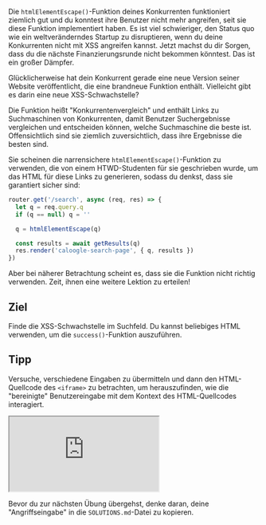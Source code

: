 Die `htmlElementEscape()`-Funktion deines Konkurrenten funktioniert ziemlich gut und du konntest ihre Benutzer nicht mehr angreifen, seit sie diese Funktion implementiert haben. Es ist viel schwieriger, den Status quo wie ein weltveränderndes Startup zu disruptieren, wenn du deine Konkurrenten nicht mit XSS angreifen kannst. Jetzt machst du dir Sorgen, dass du die nächste Finanzierungsrunde nicht bekommen könntest. Das ist ein großer Dämpfer.

Glücklicherweise hat dein Konkurrent gerade eine neue Version seiner Website veröffentlicht, die eine brandneue Funktion enthält. Vielleicht gibt es darin eine neue XSS-Schwachstelle?

Die Funktion heißt "Konkurrentenvergleich" und enthält Links zu Suchmaschinen von Konkurrenten, damit Benutzer Suchergebnisse vergleichen und entscheiden können, welche Suchmaschine die beste ist. Offensichtlich sind sie ziemlich zuversichtlich, dass ihre Ergebnisse die besten sind.

Sie scheinen die narrensichere `htmlElementEscape()`-Funktion zu verwenden, die von einem HTWD-Studenten für sie geschrieben wurde, um das HTML für diese Links zu generieren, sodass du denkst, dass sie garantiert sicher sind:

```js
router.get('/search', async (req, res) => {
  let q = req.query.q
  if (q == null) q = ''

  q = htmlElementEscape(q)

  const results = await getResults(q)
  res.render('caloogle-search-page', { q, results })
})
```

Aber bei näherer Betrachtung scheint es, dass sie die Funktion nicht richtig verwenden. Zeit, ihnen eine weitere Lektion zu erteilen!

## Ziel

Finde die XSS-Schwachstelle im Suchfeld. Du kannst beliebiges HTML verwenden, um die `success()`-Funktion auszuführen.

## Tipp

Versuche, verschiedene Eingaben zu übermitteln und dann den HTML-Quellcode des `<iframe>` zu betrachten, um herauszufinden, wie die "bereinigte" Benutzereingabe mit dem Kontext des HTML-Quellcodes interagiert.

<iframe src='http://hackme.ifflaender-family.de:4100'></iframe>

Bevor du zur nächsten Übung übergehst, denke daran, deine "Angriffseingabe" in die `SOLUTIONS.md`-Datei zu kopieren.
